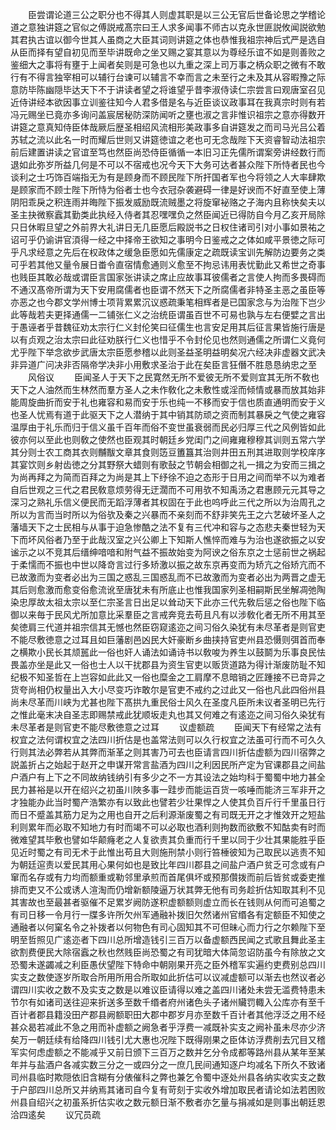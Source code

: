 <!-- { "loadSidebar": true } -->
　　臣尝谓论道三公之职分也不得其人则虚其职是以三公无官后世备论思之学稽论道之意独讲筵之官似之傅説戒髙宗曰王人求多闻事不师古以克永世匪説攸闻説欲勉其君执古谊以御今世其人虽商之大臣其词则讲筵之体也恭惟我祖宗神后式严是选自从臣而择有望自初见而至毕讲既命之坐又赐之宴其意以为尊经乐谊不如是则善败之鉴细大之事将有壅于上闻者矣则是可急也以九重之深上司万事之柄众职之微有不敢行有不得言独宰相可以辅行台谏可以辅言不幸而言之未至行之未及其从容暇豫之际意防毕陈幽隠毕达天下不于讲读者望之将谁望乎昔李淑侍读仁宗尝言曰观唐室召见近侍讲经本欲因事立训鉴往知今人君多借是名与近臣谈议政事耳在我真宗时则有若冯元赐坐已竟亦多询问盖宸居秘防深防闻听之壅也淑之言非惟识祖宗之意亦得数开讲筵之意真知侍臣体哉厥后歴圣相绍风流相形美政事多自讲筵发之而司马光吕公着苏轼之流以此名一时而耀后世则又讲筵徳谊之老也可无念哉陛下天资睿智动法祖宗前后建置讲读之官谊至笃也然臣尚恐侍臣循循一本旧习正先儒所谓案旁讲经数行而退如此弥岁所益几何是不可以不宿戒也况今天下大务可达者甚众陛下所恃者民也今谈利之士巧饰百端指无为有是顾身而不顾民陛下所扞国者军也今将领之人大率肆欺是顾家而不顾士陛下所恃为俗者士也今衣冠杂袭避碍一律是好谀而不好直至使上薄阴阳乖戾之积连雨并晦陛下振发威励既流贼墨之将旋窜袐赂之子海内且称快矣夫以圣主抉微察蠧其勤类此执经入侍者其忍嘿嘿负之然臣闻近已得防自今月乙亥开局除只日休暇旦望之外前界大礼讲日无几臣愿后殿説书之日权住诸司引对小事如景祐之诏可乎仍谕讲官湏得一经之中择帝王欲知之事明今日鉴戒之之体如咸平景徳之际可乎凡求经意之先后在权政体之缓急臣愿如先儒康定之疏既读宝训先解防边要务之类可乎若其他又量令展日畨令直宿情愈通则义愈至不拘忌讳用表忧勤此又希世之奇事也贱臣其敢必哉或谓臣言国家张讲读之席止应故事耳彼儒者之言使人拘而多畏碍而不通汉髙帝所谓为天下安用腐儒者也臣谓不然天下之所腐儒者非特圣主恶之虽臣等亦恶之也今郡文学州博士项背累累沉议惑疏秉笔相辉者是已国家念与为治陛下岂少此等哉若夫更择通儒一二铺张仁义之治统臣谓虽百世不可易也孰与左右便嬖之言出于愚诬者乎昔魏征劝太宗行仁义封伦笑曰征儒生也言安足用其后征言果皆施行唐是以有贞观之治太宗曰此征劝朕行仁义也惜乎不令封伦见也然则通儒之所谓仁义竟何尤乎陛下举念欲步武唐太宗臣愿参稽以此则圣益圣明益明矣况六经决非虚器文武决非异道广问决非否隔帝学决非小用敷求圣治于此在矣臣言狂僭不胜恳恳纳忠之至
　　风俗议
　　臣闻圣人于天下之民寛然无所不爱彼无所不爱则宜其无所不敎也天下之人油然而生林然而羣方圣人之未作敎化之未敷性或淫而倾情或暴而放其始非能周旋曲折而安于礼也雍容和易而安于乐也纯一不移而安于信也质直通明而安于义也圣人忧焉有道于此驱天下之人潜纳于其中销其防顽之资而制其暴戾之气使之雍容温厚由于礼乐而归于信义虽千百年而俗不变世虽衰弱而民必归厚三代之风例皆如此彼亦何以至此也则敎之使然也臣观其时朝廷乡党闺门之间雍雍穆穆其训则五常六学其分则士农工商其衣则黼黻文章其食则笾豆簠簋其治则井田五刑其进取则学校庠序其宴饮则乡射齿徳之分其野祭大蜡则有歌鼔之节朝会相御之礼一揖之为安而三揖之为尚再拜之为简而百拜之为尚是其上下纾徐不迫之态形于日用之间而举不以为难者自后世观之三代之君民敎意烦劳得无迂濶而不可用欤不知禹汤之君惠顾元元其导之深习之熟礼乐信义便民而无蹈浮薄者其权固在于此也呜呼此三代之所以为治周孔之所以为言而当时所以为俗欤及秦之兴暴而不亲刻而不舒非笑先王之六艺破坏圣人之藩墙天下之士民相与从事于迫急惨酷之法不复有三代冲和容与之态悲夫秦世轻为天下而坏风俗者乃至于此哉汉室之兴公卿上下知斯人憔悴而难与为治也遂欲振之以安谧示之以不竞其后缙绅喑喑和附气益不振故始变为阿谀之俗东京之士惩前世之祸起于柔懦而不振也中世以降竒言过行多矫激以振之故东京再变而为矫亢之俗矫亢而不已故激而为变者必出为三国之惑乱三国惑乱而不已故激而为变者必出为两晋之虚无其后则愈激而愈变俗愈流讹至唐犹未有所底止也惟我国家列圣相嗣斯民坐解凋弛陶染忠厚故太祖太宗以至仁宗圣言日出足以耸动天下此亦三代先敎后惩之俗也陛下临御以来毎于民风尤所加意比采羣臣之言戒奔竞去苟且凡有以涉敎化者无所不用其至矣徳肩三代道并祖宗信其无憾也然臣窃窥逺迩之间习俗久染犹有未尽革者是则官吏不能尽敷徳意之过耳且如巨藩剧邑凶民大奸豪断乡曲挟持官吏州县恐慑则弭首而奉之横欺小民长其颃嚚此一俗也奸人诵法如诵诗书以敎唆为养生以鼓鬬为乐事良民怯畏盖亦坐是此又一俗也士人以干扰郡县为资生官吏以贩货道路为得计渐废防耻不知纪极不知圣哲在上岂容如此此又一俗也糜金之工肩摩不息暗销之匠踵接不已竒异之货夸尚相仍权量出入大小尽变巧诈敢尔是官吏不戒约之过此又一俗也凡此四俗州县尚未尽革而川峡为尤甚也陛下髙拱九重民俗士风久在圣度凡臣所未议者圣明已先行之惟此毫末决自圣志即赐禁戒此犹顺坂走丸也其又何难之有逺迩之间习俗久染犹有未尽革者是则官吏不能尽敷徳意之过耳
　　议虚额疏
　　臣闻天下有经常之法有权宜之法何谓权宜之法四川折估是也盖常法则可以久行权宜之法虽可行而不可久久行则其法必弊若从其弊而渐革之则其害乃可去也臣请言四川折估虚额为四川宿弊之説盖折占之始起于赵开之申谋开常言盐酒为四川之利因民所产定为官课郡县之间盐户酒户有上下之不同故纳钱纳引有多少之不一方其设法之始均科于蜀蜀中地力甚全民力甚裕是以开在绍兴之初虽川陜多事一跬步而能运百货一咳唾而能济三军非开之才独能办此当时蜀产浩繁亦有以致此也譬若少壮果悍之人使其负百斤行千里虽日行而日不蹙盖其筋力足为之用也自开之后利源渐废蜀之有司既无开之才惟效开之短盐利则累年而必取不知地力有时而竭不可以必取也酒利则拘数而欲敷不知酤卖有时而微难望其毕敷也譬如华颠癃老之人复欲责其负重而行千里以同于少壮其果能胜乎臣见近时蜀之有司无术于此惟出苟且大则施刑禁小则行笞棰彼知为己取民以逃责不知为朝廷逭责以爱民其用心果何如也是致比年四川郡县之间盐户酒户贫乏可念或有户窜而名存或有力均而额重或勒邻里承煎而首尾俱坏或预那儹拨而前后皆贫或委吏推排而吏又不公或诱人渲淘而仍增新额陵逼万状其弊无他有司务趁折估知取其利不见其害故也至最甚者驱催不足累岁阙防遂积虚额额则虚立而长在钱则从何而可追蜀之有司日移一令月行一牒多许所欠州军通融补拨旧欠然诸州官缗各有定额臣不知使之通融者以何窠名令之补拨者以何物色有司心固知其不可但昧心而力行之尔赖陛下至明至哲照见广逺迩者下四川总所增造钱引三百万以备虚额西民闻之式歌且舞此圣主欲割费便民大除宿蠧之秋也然贱臣尚恐蜀之有司犹暗大体简忽诏防虽今有除放之文恐蜀未遂蠲减之利臣愚伏望陛下特命中朝刚果开亮之臣外稽军实遍约吏费别总四川实支之数使逐岁所取合所用所用合所取如此折估可以议减虚额可以渐去也然议者必谓四川实收之数不及实支之数是以难议臣请得以难之盖四川诸处未尝无滥费特患未节尔有如诸司送往迎来折送多至数千缗者府州诸色头子诸州贜罚輙入公库亦有至千百计者郡县籍没田产郡县阙额职田大郡中郡岁月亦至数千百计者其他浮泛之用不经甚众曷若减此不急之用而补虚额之阙急者乎浮费一减既补实支之阙补虽未尽亦少济矣万一朝廷续有给降四川钱引尤大惠也况陛下既得刚果之臣体访浮费削去冗目又稽军实何虑虚额之不能减乎又前日颁下三百万之数并乞分令成都等路州县从某年至某年并与盐酒户各减实数三分之一或四分之一庶几民间通知逐户均减名下所久不致诸司州县临时欺隠依旧含糊有分俵催科之弊也兼乞令蜀中逐处州县各纳实收实支之数于户部四川总所又并纳焉其诸司自今复有苛刻于实收外增加取民者请论如法若困败州县自绍兴之初虽系折估实收之数元额日渐不敷者亦乞量与捐减如是则事出朝廷恩洽四逺矣
　　议冗员疏
